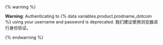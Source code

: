  {% warning %}

  **Warning**: Authenticating to {% data variables.product.prodname_dotcom %} using your username and password is deprecated. 我们建议使用浏览器进行身份验证。

  {% endwarning %}
